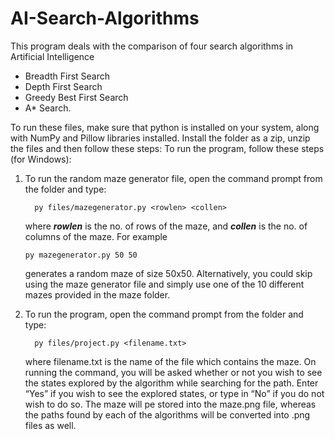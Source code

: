 # AI-Search-Algorithms
This program deals with the comparison of four search algorithms in Artificial Intelligence
  *	Breadth First Search
  *	Depth First Search
  *	Greedy Best First Search 
  *	A* Search.
  
To run these files, make sure that python is installed on your system, along with NumPy and Pillow libraries installed.
Install the folder as a zip, unzip the files and then follow these steps:
To run the program, follow these steps (for Windows):
1.	To run the random maze generator file, open the command prompt from the folder and type:

          py files/mazegenerator.py <rowlen> <collen>

	where ***rowlen*** is the no. of rows of the maze, and ***collen*** is the no. of columns of the maze.
	For example
	
		py mazegenerator.py 50 50
		
	generates a random maze of size 50x50.
	Alternatively, you could skip using the maze generator file and simply use one of the 10 different mazes provided in the maze folder.

2.	To run the program, open the command prompt from the folder and type:

          py files/project.py <filename.txt>
	where filename.txt is the name of the file which contains the maze. On running the command, you will be asked whether or not you wish to see the states explored by the algorithm while searching for the path. Enter “Yes” if you wish to see the explored states, or type in “No” if you do not wish to do so.
The maze will pe stored into the maze.png file, whereas the paths found by each of the algorithms will be converted into .png files as well. 
